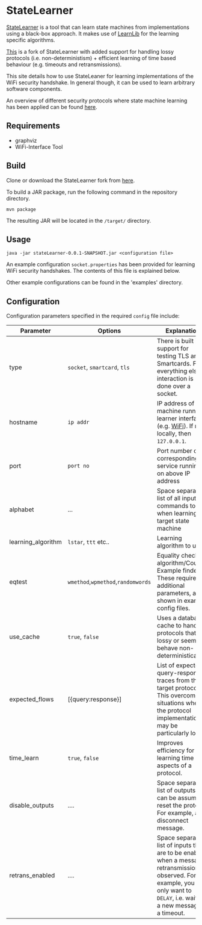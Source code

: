 # StateLearner

[StateLearner](https://github.com/jderuiter/statelearner) is a tool that can learn state machines from implementations using a black-box approach. It makes use of [LearnLib](https://learnlib.de/) for the learning specific algorithms.

[This](https://github.com/ChrisMcMStone/statelearner) is a fork of StateLearner with added support for handling lossy protocols (i.e. non-deterministism) + efficient learning of time based behaviour (e.g. timeouts and retransmissions).

This site details how to use StateLeaner for learning implementations of the WiFi security handshake. In general though, it can be used to learn arbitrary software components.

An overview of different security protocols where state machine learning has been applied can be found [here](http://www.cs.ru.nl/~joeri/StateMachineInference.html).

## Requirements

* graphviz
* WiFi-Interface Tool 

## Build

Clone or download the StateLearner fork from [here](https://github.com/ChrisMcMStone/statelearner).

To build a JAR package, run the following command in the repository directory. 

`mvn package`

The resulting JAR will be located in the `/target/` directory. 

## Usage

`java -jar stateLearner-0.0.1-SNAPSHOT.jar <configuration file>`

An example configuration `socket.properties` has been provided for learning WiFi security handshakes. The contents of this file is explained below.

Other example configurations can be found in the 'examples' directory.

## Configuration

Configuration parameters specified in the required `config` file include:

| Parameter | Options | Explanation |
|-----------|---------|-------------
| type | `socket`, `smartcard`, `tls` | There is built in support for testing TLS and Smartcards. For everything else, interaction is done over a socket.|
| hostname | `ip addr` | IP address of machine running learner interface (e.g. [WiFi](https://github.com/ChrisMcMStone/wifi-learner)). If run locally, then `127.0.0.1`.|
| port | `port no` | Port number of corresponding service running on above IP address |
| alphabet | ... | Space separated list of all input commands to use when learning target state machine |
| learning_algorithm | `lstar`, `ttt` etc.. | Learning algorithm to use. |
| eqtest | `wmethod`,`wpmethod`,`randomwords` | Equality checking algorithm/Counter Example finder. These require additional parameters, as shown in example config files. |
| use_cache | `true`, `false` | Uses a database cache to handle protocols that are lossy or seem to behave non-deterministically |
| expected_flows | \[{query:response}\] | List of expected query-response traces from the target protocol. This overcomes situations where the protocol implementation may be particularly lossy. 
| time_learn | `true`, `false` | Improves efficiency for learning time aspects of a protocol. |
| disable_outputs | .... | Space separated list of outputs that can be assumed reset the protocol. For example, a disconnect message. |
| retrans_enabled | .... | Space separated list of inputs that are to be enabled when a message retransmission is observed. For example, you may only want to `DELAY`, i.e. wait for a new message or a timeout. |